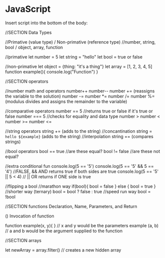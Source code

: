 # JavaScript

Insert script into the bottom of the body: <script src="#JavaFileName.js"></script>

//SECTION Data Types

//Primative (value type) / Non-primative (reference type)
//number, string, bool   / object, array, function

//primative
let number = 5
let string = "hello"
let bool = true or false

//non-primative
let object = {thing: "it's a thing"}
let array = [1, 2, 3, 4, 5]
function example(){
  console.log("Function")
}


//SECTION operators

//number math and operators
number++
number--
number += (reassigns the variable to the solution)
number -=
number *=
number /=
number %= (modulus divides and assigns the remainder to the variable)

//comparative operators
number == 5 //returns true or false if it's true or false
number === 5 //checks for equality and data type
number >
number <
number >=
number <=

//string operators
string += (adds to the string) //concantination
string = `hello ${example}` (adds to the string) //interpolation
string == (compares strings)

//bool operators
bool == true //are these equal?
bool != false //are these not equal?

//extra conditional fun 
console.log(5 == '5')
console.log(5 == '5' && 5 == '4') //FALSE, && AND returns true if both sides are true
console.log(5 == '5' || 5 < 4) // || OR returns if ONE side is true

//flipping a bool
//marathon way
if(bool){
  bool = false
} else {
  bool = true
}
//shorter way (ternary)
bool = bool ? false : true
//speed run way
bool = !bool

//SECTION functions
Declaration, Name, Parameters, and Return

() Invocation of function

function example(x, y){ }  // x and y would be the parameters
example (a, b)  // a and b would be the argument supplied to the function


//SECTION arrays

let newArray = array.filter() // creates a new hidden array
